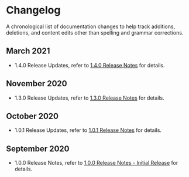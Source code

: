 [title]: # (Changelog)
[tags]: # (doc changes)
[priority]: # (20000)

# Changelog

A chronological list of documentation changes to help track additions, deletions, and content edits other than spelling and grammar corrections.

## March 2021

* 1.4.0 Release Updates, refer to [1.4.0 Release Notes](rn-1.4.0.md) for details.

## November 2020

* 1.3.0 Release Updates, refer to [1.3.0 Release Notes](rn-1.3.0.md) for details.

## October 2020

* 1.0.1 Release Updates, refer to [1.0.1 Release Notes](rn-1.0.1.md) for details.
 
## September 2020

* 1.0.0 Release Notes, refer to [1.0.0 Release Notes - Initial Release](rn-1.0.0.md) for details.

